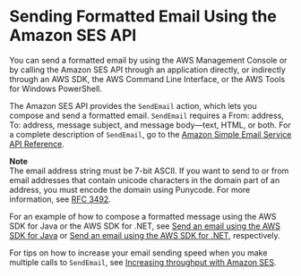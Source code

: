 # Sending Formatted Email Using the Amazon SES API<a name="send-email-formatted"></a>

You can send a formatted email by using the AWS Management Console or by calling the Amazon SES API through an application directly, or indirectly through an AWS SDK, the AWS Command Line Interface, or the AWS Tools for Windows PowerShell\.

The Amazon SES API provides the `SendEmail` action, which lets you compose and send a formatted email\. `SendEmail` requires a From: address, To: address, message subject, and message body—text, HTML, or both\. For a complete description of `SendEmail`, go to the [Amazon Simple Email Service API Reference](https://docs.aws.amazon.com/ses/latest/APIReference/)\.

**Note**  
The email address string must be 7\-bit ASCII\. If you want to send to or from email addresses that contain unicode characters in the domain part of an address, you must encode the domain using Punycode\. For more information, see [RFC 3492](https://tools.ietf.org/html/rfc3492)\.

For an example of how to compose a formatted message using the AWS SDK for Java or the AWS SDK for \.NET, see [Send an email using the AWS SDK for Java](send-using-sdk-java.md) or [Send an email using the AWS SDK for \.NET](send-using-sdk-net.md), respectively\.

For tips on how to increase your email sending speed when you make multiple calls to `SendEmail`, see [Increasing throughput with Amazon SES](troubleshoot-throughput-problems.md)\.